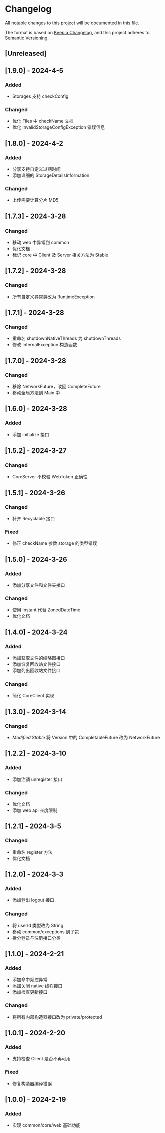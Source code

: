 # Changelog

All notable changes to this project will be documented in this file.

The format is based on [Keep a Changelog](https://keepachangelog.com/en/1.0.0/),
and this project adheres to [Semantic Versioning](https://semver.org/spec/v2.0.0.html).

## [Unreleased]

## [1.9.0] - 2024-4-5

### Added

* Storages 支持 checkConfig

### Changed

* 优化 Files 中 checkName 文档
* 优化 InvalidStorageConfigException 错误信息

## [1.8.0] - 2024-4-2

### Added

* 分享支持自定义过期时间
* 添加详细的 StorageDetailsInformation

### Changed

* 上传需要计算分片 MD5

## [1.7.3] - 2024-3-28

### Changed

* 移动 web 中异常到 common
* 优化文档
* 标记 core 中 Client 及 Server 相关方法为 Stable

## [1.7.2] - 2024-3-28

### Changed

* 所有自定义异常类改为 RuntimeException

## [1.7.1] - 2024-3-28

### Changed

* 重命名 shutdownNativeThreads 为 shutdownThreads
* 修改 InternalException 构造函数

## [1.7.0] - 2024-3-28

### Changed

* 移除 NetworkFuture，改回 CompleteFuture
* 移动全局方法到 Main 中

## [1.6.0] - 2024-3-28

### Added

* 添加 initialize 接口

## [1.5.2] - 2024-3-27

### Changed

* CoreServer 不校验 WebToken 正确性

## [1.5.1] - 2024-3-26

### Changed

* 补齐 Recyclable 接口

### Fixed

* 修正 checkName 参数 storage 的类型错误

## [1.5.0] - 2024-3-26

### Added

* 添加分享文件和文件夹接口

### Changed

* 使用 Instant 代替 ZonedDateTime
* 优化文档

## [1.4.0] - 2024-3-24

### Added

* 添加获取文件的缩略图接口
* 添加恢复回收站文件接口
* 添加列出回收站文件接口

### Changed

* 简化 CoreClient 实现

## [1.3.0] - 2024-3-14

### Changed

* *Modified Stable* 将 Version 中的 CompletableFuture 改为 NetworkFuture

## [1.2.2] - 2024-3-10

### Added

* 添加注销 unregister 接口

### Changed

* 优化文档
* 添加 web api 长度限制

## [1.2.1] - 2024-3-5

### Changed

* 重命名 register 方法
* 优化文档

## [1.2.0] - 2024-3-3

### Added

* 添加登出 logout 接口

### Changed

* 将 userId 类型改为 String
* 移动 common/exceptions 到子包
* 拆分登录与注册接口分类

## [1.1.0] - 2024-2-21

### Added

* 添加命中频控异常
* 添加关闭 native 线程接口
* 添加检查更新接口

### Changed

* 将所有内部构造器接口改为 private/protected

## [1.0.1] - 2024-2-20

### Added

* 支持检查 Client 是否不再可用

### Fixed

* 修复构造器编译错误

## [1.0.0] - 2024-2-19

### Added

* 实现 common/core/web 基础功能
